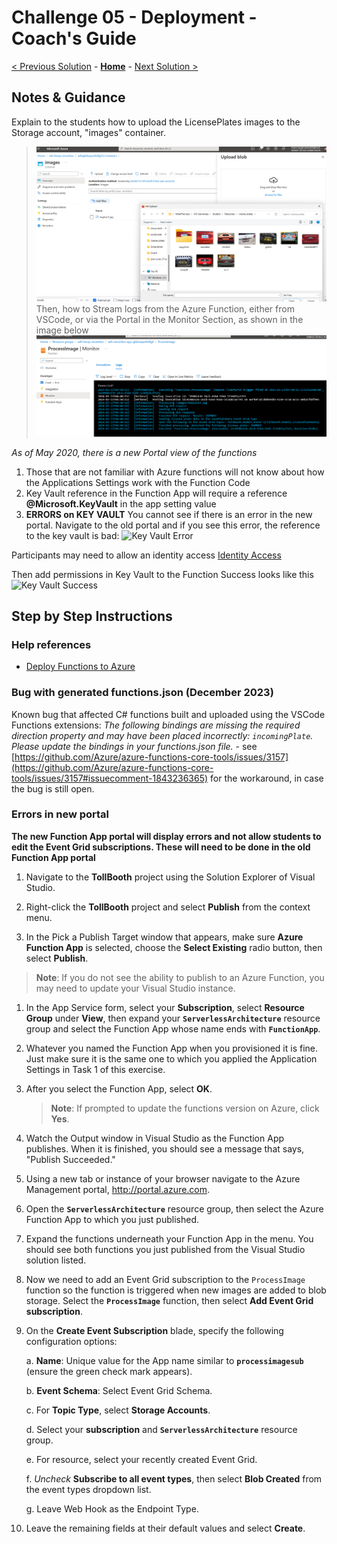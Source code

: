 # Challenge 05 - Deployment - Coach's Guide 

[< Previous Solution](./Solution-04.md) - **[Home](./README.md)** - [Next Solution >](./Solution-06.md)

## Notes & Guidance

Explain to the students how to upload the LicensePlates images to the Storage account, "images" container. 
> ![Uploading pictures](./images/image-41.png 'Uploading pictures')
Then, how to Stream logs from the Azure Function, either from VSCode, or via the Portal in the Monitor Section, as shown in the image below
> ![Streaming Logs from the Function.](./images/image-40.png 'Monitoring Funciton logs')

*As of May 2020, there is a new Portal view of the functions*
1) Those that are not familiar with Azure functions will not know about how the Applications Settings work with the Function Code
2) Key Vault reference in the Function App will require a reference __@Microsoft.KeyVault__ in the app setting value
3) __ERRORS on KEY VAULT__
You cannot see if there is an error in the new portal.  Navigate to the old portal and if you see this error, the reference to the key vault is bad: ![Key Vault Error](./images/keyvault-error.PNG)

Participants may need to allow an identity access [Identity Access](https://docs.microsoft.com/en-us/azure/app-service/overview-managed-identity?context=azure%2Factive-directory%2Fmanaged-identities-azure-resources%2Fcontext%2Fmsi-context&tabs=dotnet)

Then add permissions in Key Vault to the Function
Success looks like this ![Key Vault Success](./images/keyvault-success.PNG)


## Step by Step Instructions

### Help references

- [Deploy Functions to Azure](https://www.thebestcsharpprogrammerintheworld.com/2018/08/21/deploy-an-azure-function-created-from-visual-studio-2/)

### Bug with generated functions.json (December 2023)
Known bug that affected C# functions built and uploaded using the VSCode Functions extensions: _The following bindings are missing the required direction property and may have been placed incorrectly: `incomingPlate`. Please update the bindings in your functions.json file._ - see [https://github.com/Azure/azure-functions-core-tools/issues/3157](https://github.com/Azure/azure-functions-core-tools/issues/3157#issuecomment-1843236365) for the workaround, in case the bug is still open.

### **Errors in new portal**
**The new Function App portal will display errors and not allow students to edit the Event Grid subscriptions.  These will need to be done in the old Function App portal**

1.  Navigate to the **TollBooth** project using the Solution Explorer of Visual Studio.

2.  Right-click the **TollBooth** project and select **Publish** from the context menu.

3.  In the Pick a Publish Target window that appears, make sure **Azure Function App** is selected, choose the **Select Existing** radio button, then select **Publish**.

> **Note**: If you do not see the ability to publish to an Azure Function, you may need to update your Visual Studio instance.

1.  In the App Service form, select your **Subscription**, select **Resource Group** under **View**, then expand your **`ServerlessArchitecture`** resource group and select the Function App whose name ends with **`FunctionApp`**.

2.  Whatever you named the Function App when you provisioned it is fine. Just make sure it is the same one to which you applied the Application Settings in Task 1 of this exercise.

3.  After you select the Function App, select **OK**.

    > **Note**: If prompted to update the functions version on Azure, click **Yes**.

4.  Watch the Output window in Visual Studio as the Function App publishes. When it is finished, you should see a message that says, "Publish Succeeded."

5.  Using a new tab or instance of your browser navigate to the Azure Management portal, <http://portal.azure.com>.

6.  Open the **`ServerlessArchitecture`** resource group, then select the Azure Function App to which you just published.

7.  Expand the functions underneath your Function App in the menu. You should see both functions you just published from the Visual Studio solution listed.

8.  Now we need to add an Event Grid subscription to the `ProcessImage` function so the function is triggered when new images are added to blob storage. Select the **`ProcessImage`** function, then select **Add Event Grid subscription**.

9.  On the **Create Event Subscription** blade, specify the following configuration options:

    a. **Name**: Unique value for the App name similar to **`processimagesub`** (ensure the green check mark appears).

    b. **Event Schema**: Select Event Grid Schema.

    c. For **Topic Type**, select **Storage Accounts**.

    d. Select your **subscription** and **`ServerlessArchitecture`** resource group.

    e. For resource, select your recently created Event Grid.

    f. _Uncheck_ **Subscribe to all event types**, then select **Blob Created** from the event types dropdown list.

    g. Leave Web Hook as the Endpoint Type.

10. Leave the remaining fields at their default values and select **Create**.
